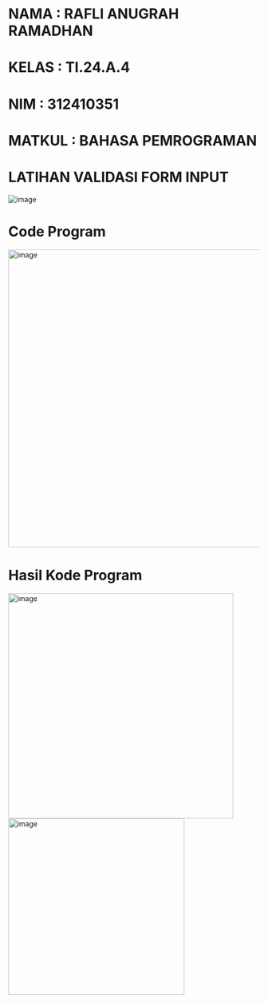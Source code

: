 # NAMA : RAFLI ANUGRAH RAMADHAN

# KELAS : TI.24.A.4

# NIM : 312410351

# MATKUL : BAHASA PEMROGRAMAN

# LATIHAN VALIDASI FORM INPUT

![image](https://github.com/user-attachments/assets/65cfa02c-e8e0-4af4-8f83-ff1112d5325c)

# Code Program

<img width="596" alt="image" src="https://github.com/user-attachments/assets/cd6f2ed6-5044-43d0-a307-7819915cf120" />

# Hasil Kode Program

<img width="451" alt="image" src="https://github.com/user-attachments/assets/39c7e3f4-6727-4499-a93f-6a343a69df42" />

<img width="353" alt="image" src="https://github.com/user-attachments/assets/4e78bdf1-4638-4d0e-8fd8-379c60ac915d" />

















